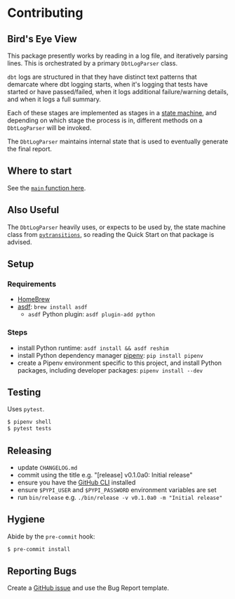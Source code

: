 # Contributing

## Bird's Eye View

This package presently works by reading in a log file, and iteratively parsing lines. This is orchestrated by a primary `DbtLogParser` class.

`dbt` logs are structured in that they have distinct text patterns that demarcate where dbt logging starts, when it's logging that tests have started or have passed/failed, when it logs additional failure/warning details, and when it logs a full summary.

Each of these stages are implemented as stages in a [state machine](https://en.wikipedia.org/wiki/Finite-state_machine), and depending on which stage the process is in, different methods on a `DbtLogParser` will be invoked.

The `DbtLogParser` maintains internal state that is used to eventually generate the final report.

## Where to start

See the [`main` function here](./src/dbt_log_parser/__init__.py).

## Also Useful

The `DbtLogParser` heavily uses, or expects to be used by, the state machine class from [`pytransitions`](https://github.com/pytransitions/transitions), so reading the Quick Start on that package is advised.

## Setup

### Requirements

- [HomeBrew](https://brew.sh/)
- [asdf](https://asdf-vm.com/#/core-manage-asdf-vm): `brew install asdf`
  - `asdf` Python plugin: `asdf plugin-add python`

### Steps

- install Python runtime: `asdf install && asdf reshim`
- install Python dependency manager [pipenv](https://pipenv.readthedocs.io/en/latest/): `pip install pipenv`
- create a Pipenv environment specific to this project, and install Python packages, including developer packages: `pipenv install --dev`

## Testing

Uses `pytest`.

```sh
$ pipenv shell
$ pytest tests
```

## Releasing

- update `CHANGELOG.md`
- commit using the title e.g. "[release] v0.1.0a0: Initial release"
- ensure you have the [GitHub CLI](https://github.com/cli/cli) installed
- ensure `$PYPI_USER` and `$PYPI_PASSWORD` environment variables are set
- run `bin/release` e.g. `./bin/release -v v0.1.0a0 -m "Initial release"`

## Hygiene

Abide by the `pre-commit` hook:

```sh
$ pre-commit install
```

## Reporting Bugs

Create a [GitHub issue](https://github.com/mdzhang/dbt_log_parser/issues) and use the Bug Report template.
